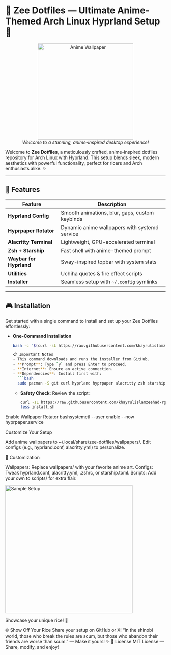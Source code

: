 # 🌸 Zee Dotfiles — Ultimate Anime-Themed Arch Linux Hyprland Setup 🌸

<p align="center">
  <img src="https://raw.githubusercontent.com/khayrulislamzeehad-rgb/zee-dotfiles/main/wallpapers/sample.jpg" alt="Anime Wallpaper" width="300"/>
  <br>
  <em>Welcome to a stunning, anime-inspired desktop experience!</em>
</p>

Welcome to **Zee Dotfiles**, a meticulously crafted, anime-inspired dotfiles repository for Arch Linux with Hyprland. This setup blends sleek, modern aesthetics with powerful functionality, perfect for ricers and Arch enthusiasts alike. ✨

---

## 🚀 Features

| Feature                | Description                                      |
|------------------------|--------------------------------------------------|
| **Hyprland Config**    | Smooth animations, blur, gaps, custom keybinds   |
| **Hyprpaper Rotator**  | Dynamic anime wallpapers with systemd service    |
| **Alacritty Terminal** | Lightweight, GPU-accelerated terminal            |
| **Zsh + Starship**     | Fast shell with anime-themed prompt              |
| **Waybar for Hyprland**| Sway-inspired topbar with system stats           |
| **Utilities**          | Uchiha quotes & fire effect scripts              |
| **Installer**          | Seamless setup with `~/.config` symlinks          |

---

## 🎮 Installation

Get started with a single command to install and set up your Zee Dotfiles effortlessly:

- **One-Command Installation**  
  ```bash
  bash -c "$(curl -sL https://raw.githubusercontent.com/khayrulislamzeehad-rgb/zee-dotfiles/main/install.sh)" && cd ~/.local/share/zee-dotfiles && ./install.sh
  
  📋 Important Notes
  - This command downloads and runs the installer from GitHub.
  - **Prompt**: Type `y` and press Enter to proceed.
  - **Internet**: Ensure an active connection.
  - **Dependencies**: Install first with:
    ```bash
    sudo pacman -S git curl hyprland hyprpaper alacritty zsh starship waybar
    ```
  - **Safety Check**: Review the script:
    ```bash
    curl -sL https://raw.githubusercontent.com/khayrulislamzeehad-rgb/zee-dotfiles/main/install.sh > install.sh
    less install.sh
    ```
  

Enable Wallpaper Rotator
bashsystemctl --user enable --now hyprpaper.service

Customize Your Setup

Add anime wallpapers to ~/.local/share/zee-dotfiles/wallpapers/.
Edit configs (e.g., hyprland.conf, alacritty.yml) to personalize.




🎨 Customization

Wallpapers: Replace wallpapers/ with your favorite anime art.
Configs: Tweak hyprland.conf, alacritty.yml, .zshrc, or starship.toml.
Scripts: Add your own to scripts/ for extra flair.


  <img src="https://raw.githubusercontent.com/khayrulislamzeehad-rgb/zee-dotfiles/main/sample-screenshot.jpg" alt="Sample Setup" width="400">
  

  Showcase your unique rice! 🌟


🌐 Show Off Your Rice
Share your setup on GitHub or X!
“In the shinobi world, those who break the rules are scum, but those who abandon their friends are worse than scum.” — Make it yours! ✨
📜 License
MIT License — Share, modify, and enjoy!
